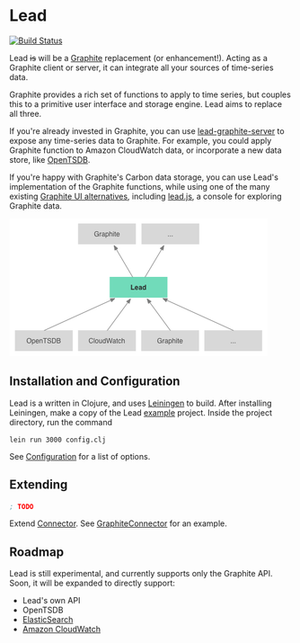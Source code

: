 # Lead

[![Build Status](https://travis-ci.org/also/lead.png?branch=master)](https://travis-ci.org/also/lead)

Lead ~~is~~ will be a [Graphite](http://graphite.readthedocs.org/en/latest/overview.html) replacement (or enhancement!). Acting as a Graphite client or server, it can integrate all your sources of time-series data.

Graphite provides a rich set of functions to apply to time series, but couples this to a primitive user interface and storage engine. Lead aims to replace all three.

If you're already invested in Graphite, you can use [lead-graphite-server](https://github.com/also/lead-graphite-server) to expose any time-series data to Graphite. For example, you could apply Graphite function to Amazon CloudWatch data, or incorporate a new data store, like [OpenTSDB](http://opentsdb.net/).

If you're happy with Graphite's Carbon data storage, you can use Lead's implementation of the Graphite functions, while using one of the many existing [Graphite UI alternatives](http://graphite.readthedocs.org/en/latest/tools.html), including [lead.js](https://github.com/also/lead.js/blob/master/docs/quickstart.md), a console for exploring Graphite data.

![I'm sure this diagram will answer all your questions](doc/diagram.png)

## Installation and Configuration

Lead is a written in Clojure, and uses [Leiningen](http://leiningen.org/) to build. After installing Leiningen, make a copy of the Lead [example](example) project. Inside the project directory, run the command

```
lein run 3000 config.clj
```

See [Configuration](doc/configuration.md) for a list of options.

## Extending

```clojure
; TODO
```

Extend [Connector](src/lead/connector.clj). See [GraphiteConnector](src/lead/graphite/connector.clj) for an example.

## Roadmap

Lead is still experimental, and currently supports only the Graphite API. Soon, it will be expanded to directly support:

* Lead's own API
* OpenTSDB
* [ElasticSearch](http://www.elasticsearch.org/)
* [Amazon CloudWatch](http://aws.amazon.com/cloudwatch/)
